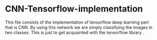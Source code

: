 # CNN-Tensorflow-implementation
This file consists of the implementation of tensorflow  deep learning part that is CNN. By using this network we are simply classifying the images in two classes. This is just to get acquainted with the tensorflow library .
